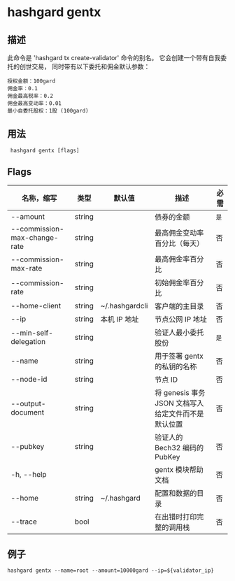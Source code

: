 # hashgard gentx

## 描述

此命令是 'hashgard tx create-validator' 命令的别名。
它会创建一个带有自我委托的创世交易，
同时带有以下委托和佣金默认参数：

```
授权金额：100gard
佣金率：0.1
佣金最高税率：0.2
佣金最高变动率：0.01
最小自委托股权：1股 (100gard)
```

## 用法

```
 hashgard gentx [flags]
```

## Flags

| 名称，缩写                   | 类型   | 默认值         | 描述                    | 必需 |
| ---------------------------- | ------ | -------------- | --------------------------- | -------- |
| --amount                     | string |                | 债券的金额                                          | `是`     |
| --commission-max-change-rate | string |                | 最高佣金变动率百分比（每天）                        | 否       |
| --commission-max-rate        | string |                | 最高佣金率百分比                                    | 否       |
| --commission-rate            | string |                | 初始佣金率百分比                                    | 否       |
| --home-client                | string | ~/.hashgardcli | 客户端的主目录                                      | 否       |
| --ip                         | string | 本机 IP 地址   | 节点公网 IP 地址                                    | 否       |
| --min-self-delegation        | string |                | 验证人最小委托股份                                  | `是`     |
| --name                       | string |                | 用于签署 gentx 的私钥的名称                         | 否       |
| --node-id                    | string |                | 节点 ID                                             | 否       |
| --output-document            | string |                | 将 genesis 事务 JSON 文档写入给定文件而不是默认位置 | 否       |
| --pubkey                     | string |                | 验证人的 Bech32 编码的 PubKey                       | 否       |
| -h, --help                   |        |                | gentx 模块帮助文档                                  | 否       |
| --home                       | string | ~/.hashgard    | 配置和数据的目录                                    | 否       |
| --trace                      | bool   |                | 在出错时打印完整的调用栈                            | 否       |

## 例子

`hashgard gentx --name=root --amount=10000gard --ip=${validator_ip}`
